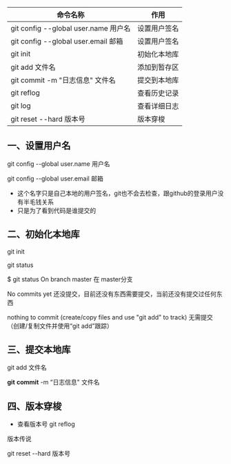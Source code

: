 | **命令名称**                         | **作用**     |
| ------------------------------------ | ------------ |
| git config --global user.name 用户名 | 设置用户签名 |
| git config --global user.email 邮箱  | 设置用户签名 |
| git init                             | 初始化本地库 |
| git add 文件名                       | 添加到暂存区 |
| git commit -m "日志信息" 文件名      | 提交到本地库 |
| git reflog                           | 查看历史记录 |
| git log                              | 查看详细日志 |
| git reset --hard 版本号              | 版本穿梭     |

## 一、设置用户名

git config --global user.name 用户名

git config --global user.email 邮箱

- 这个名字只是自己本地的用户签名，git也不会去检查，跟github的登录用户没有半毛钱关系
- 只是为了看到代码是谁提交的



## 二、初始化本地库

git init

git status

$ git status
On branch master 在 master分支

No commits yet  还没提交，目前还没有东西需要提交，当前还没有提交过任何东西

nothing to commit (create/copy files and use "git add" to track)  无需提交（创建/复制文件并使用“git add”跟踪）

## 三、提交本地库

git add 文件名

**git** **commit** -m “日志信息" 文件名

## 四、版本穿梭

- 查看版本号 git reflog

版本传说

git reset --hard 版本号